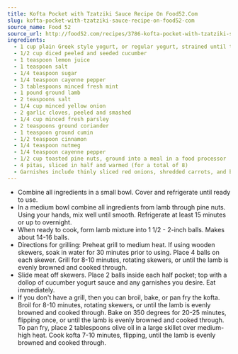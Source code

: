 ```yaml
---
title: Kofta Pocket with Tzatziki Sauce Recipe On Food52.Com
slug: kofta-pocket-with-tzatziki-sauce-recipe-on-food52-com
source_name: Food 52
source_url: http://food52.com/recipes/3786-kofta-pocket-with-tzatziki-sauce
ingredients:
  - 1 cup plain Greek style yogurt, or regular yogurt, strained until thick
  - 1/2 cup diced peeled and seeded cucumber
  - 1 teaspoon lemon juice
  - 1 teaspoon salt
  - 1/4 teaspoon sugar
  - 1/4 teaspoon cayenne pepper
  - 3 tablespoons minced fresh mint
  - 1 pound ground lamb
  - 2 teaspoons salt
  - 1/4 cup minced yellow onion
  - 2 garlic cloves, peeled and smashed
  - 1/4 cup minced fresh parsley
  - 2 teaspoons ground coriander
  - 1 teaspoon ground cumin
  - 1/2 teaspoon cinnamon
  - 1/4 teaspoon nutmeg
  - 1/4 teaspoon cayenne pepper
  - 1/2 cup toasted pine nuts, ground into a meal in a food processor
  - 4 pitas, sliced in half and warmed (for a total of 8)
  - Garnishes include thinly sliced red onions, shredded carrots, and baby lettuce leaves
---
```


* Combine all ingredients in a small bowl. Cover and refrigerate until ready to use.
* In a medium bowl combine all ingredients from lamb through pine nuts. Using your hands, mix well until smooth. Refrigerate at least 15 minutes or up to overnight.
* When ready to cook, form lamb mixture into 1 1/2 - 2-inch balls. Makes about 14-16 balls.
* Directions for grilling: Preheat grill to medium heat. If using wooden skewers, soak in water for 30 minutes prior to using. Place 4 balls on each skewer. Grill for 8-10 minutes, rotating skewers, or until the lamb is evenly browned and cooked through.
* Slide meat off skewers. Place 2 balls inside each half pocket; top with a dollop of cucumber yogurt sauce and any garnishes you desire. Eat immediately.
* If you don't have a grill, then you can broil, bake, or pan fry the kofta. Broil for 8-10 minutes, rotating skewers, or until the lamb is evenly browned and cooked through. Bake on 350 degrees for 20-25 minutes, flipping once, or until the lamb is evenly browned and cooked through. To pan fry, place 2 tablespoons olive oil in a large skillet over medium-high heat. Cook kofta 7-10 minutes, flipping, until the lamb is evenly browned and cooked through.
